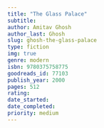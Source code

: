 ```yaml
---
title: "The Glass Palace"
subtitle: 
author: Amitav Ghosh
author_last: Ghosh
slug: ghosh-the-glass-palace
type: fiction
img: true
genre: modern
isbn: 9780375758775
goodreads_id: 77103
publish_year: 2000
pages: 512
rating: 
date_started:
date_completed:
priority: medium
---
```

